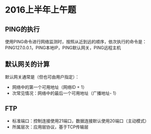 # 2016上半年上午题

## PING的执行

使用PING命令进行网络监测时，按照从近到远的顺序，依次执行的命令是：PING127.0.0.1，PING本地IP，PING默认网关，PING远程主机

## 默认网关的计算

默认网关通常是（但也可由用户指定）：

- 网络中的第一个可用地址（网络ID + 1）
- 次常见情况：网络中的最后一个可用地址（广播地址- 1）


## FTP

- 标准端口：控制连接使用21端口，数据连接默认使用20端口（主动模式）
- 所属层次：应用层协议，基于TCP传输层

